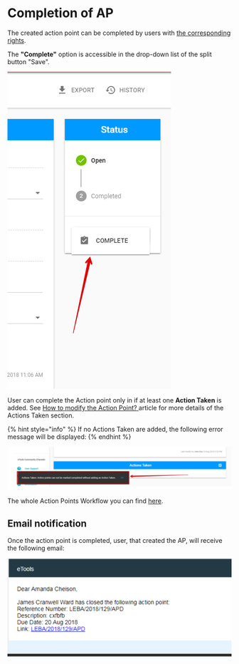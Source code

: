 # Completion of AP

The created action point can be completed by users with [the corresponding rights](../untitled/user-roles-and-permissions.md).

The **"Complete"** option is accessible in the drop-down list of the split button "Save".

![Complete option](../../.gitbook/assets/15%20%282%29.png)

User can complete the Action point only in if at least one **Action Taken** is added. See [How to modify the Action Point? ](created-opened-action-point.md)article for more details of the Actions Taken section. 

{% hint style="info" %}
If no Actions Taken are added, the following error message will be displayed:
{% endhint %}

![](../../.gitbook/assets/35.png)

The whole Action Points Workflow you can find [here](../action-points-workflow.md).

## Email notification

Once the action point is completed, user, that created the AP,  will receive the following email:

![Email of completed AP](../../.gitbook/assets/33.png)







